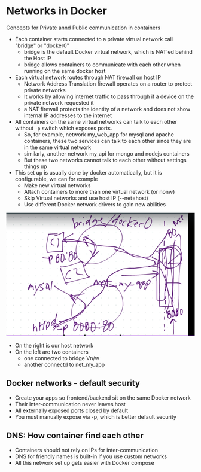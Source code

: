# Networks in Docker

Concepts for Private annd Public communication in containers

- Each container starts connected to a private virtual network call "bridge" or "docker0"
    - bridge is the default Docker virtual network, which is NAT'ed behind the Host IP
    - bridge allows containers to communicate with each other when running on the same docker host
- Each virtual network routes through NAT firewall on host IP
    - Network Address Translation firewall operates on a router to protect private networks
    - It works by allowing internet traffic to pass through if a device on the private network requested it
    - a NAT firewall protects the identity of a network and does not show internal IP addresses to the internet
- All containers on the same virtual networks can talk to each other without `-p` switch which exposes ports.
    - So, for example, network my_web_app for mysql and apache containers, these two services can talk to each other since they are in the same virtual network 
    - similarly, another network my_api for mongo and nodejs containers
    - But these two networks cannot talk to each other without settings things up
- This set up is usually done by docker automatically, but it is configurable, we can for example
    - Make new virtual networks
    - Attach containers to more than one virtual network (or nonw)
    - Skip Virtual networks and use host IP (--net=host)
    - Use different Docker network drivers to gain new abilities

![90ec9bf65054561e803677dd5f965c28.png](../images/90ec9bf65054561e803677dd5f965c28.png)
- On the right is our host network
- On the left are two containers
    - one connected to bridge Vn/w
    - another connectd to net_my_app

## Docker networks  - default security

- Create your apps so frontend/backend sit on the same Docker network
- Their inter-communication never leaves host
- All externally exposed ports closed by default
- You must manually expose via -p, which is better default security

## DNS: How container find each other
- Containers should not rely on IPs for inter-communication
- DNS for friendly names is built-in if you use custom networks
- All this network set up gets easier with Docker compose
